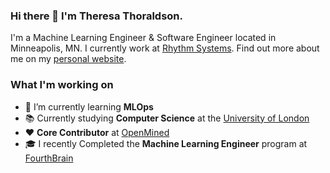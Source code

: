 ### Hi there 👋 I'm Theresa Thoraldson.
I'm a Machine Learning Engineer & Software Engineer located in Minneapolis, MN. I currently work at [Rhythm Systems](https://www.rhythmsystems.com/). Find out more about me on my [personal website](http://theresa.ai).

### What I'm working on
- 🌱 I’m currently learning __MLOps__
- 📚 Currently studying __Computer Science__ at the [University of London](https://www.london.ac.uk/)
- ❤️ __Core Contributor__ at [OpenMined](https://www.openmined.org/)
- 🎓 I recently Completed the __Machine Learning Engineer__ program at [FourthBrain](https://www.fourthbrain.com/)
